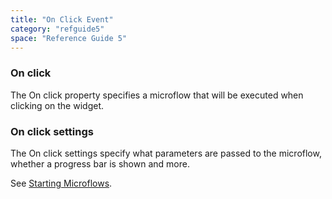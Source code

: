 ```yaml
---
title: "On Click Event"
category: "refguide5"
space: "Reference Guide 5"
---
```

### On click

The On click property specifies a microflow that will be executed when clicking on the widget.

### On click settings

The On click settings specify what parameters are passed to the microflow, whether a progress bar is shown and more.

See [Starting Microflows](Starting+Microflows).